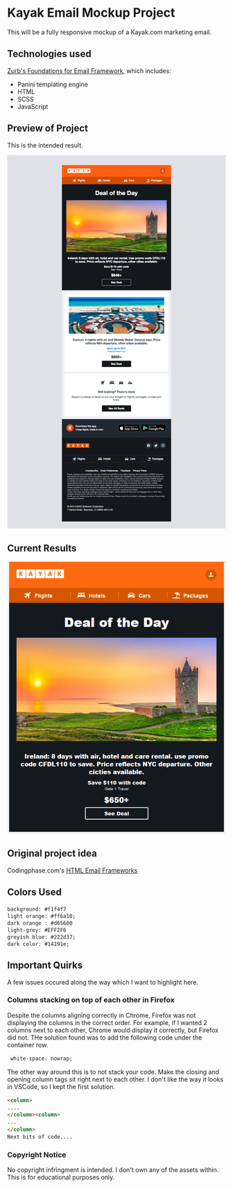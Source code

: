 # Kayak Email Mockup Project
This will be a fully responsive mockup of a Kayak.com marketing email. 

## Technologies used
[Zurb's Foundations for Email Framework](https://get.foundation/emails/docs/panini.html), which includes:

* Panini templating engine
* HTML
* SCSS
* JavaScript

## Preview of Project
This is the intended result.

![project preview](./src/assets/img/email.png)

## Current Results
![Current screenshot](./img-screenshots/current-aug8.png)

## Original project idea
Codingphase.com's [HTML Email Frameworks](https://codingphase.teachable.com/p/html-email-frameworks)

## Colors Used
```
background: #f1f4f7
light orange: #ff6a10;
dark orange : #d65600
light-grey: #EFF2F6
greyish blue: #222d37;
dark color: #14191e;
```

## Important Quirks
A few issues occured along the way which I want to highlight here. 
### Columns stacking on top of each other in **Firefox**
Despite the columns aligning correctly in Chrome, Firefox was not displaying the columns in the correct order. For example, if I wanted 2 columns next to each other, Chrome would display it correctly, but Firefox did not. THe solution found was to add the following code under the container row.
```css
 white-space: nowrap;
```
The other way around this is to not stack your code. Make the closing and opening column tags sit right next to each other. I don't like the way it looks in VSCode, so I kept the first solution.
```html
<column>
....
</column><column>
...
</column>
Next bits of code....
```

### Copyright Notice
No copyright infringment is intended. I don't own any of the assets within. This is for educational purposes only.